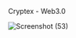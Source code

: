 Cryptex - Web3.0

![Screenshot (53)](https://user-images.githubusercontent.com/86045544/200345233-f0433196-eab6-4cac-bcb9-64266369ab84.png)
